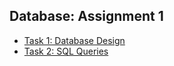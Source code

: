 ## Database: Assignment 1

- [Task 1: Database Design](./Task-1.md)
- [Task 2: SQL Queries](./Task-2.sql)
